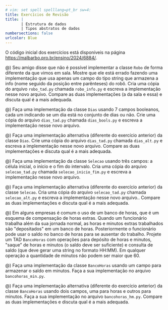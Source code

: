 ```yaml
---
# vim: set spell spelllang=pt_br sw=4:
title: Exercícios de Revisão
title: |
       | Estrutura de dados
       | Tipos abstratos de dados
numbersections: false
urlcolor: Blue
---
```


O código inicial dos exercícios está disponíveis na página <https://malbarbo.pro.br/ensino/2024/6884/>.

@) Seu amigo disse que não é possível implementar a classe `Robo` de forma diferente da que vimos em sala. Mostre que ele está errado fazendo uma implementação que usa apenas um campo do tipo string que armazena a info (nome seguido da posição entre parênteses) do robô. Cria uma cópia do arquivo `robo_tad.py` chamada `robo_info.py` e escreva a implementação nesse novo arquivo. Compare as duas implementações (a da sala e essa) e discuta qual é a mais adequada.

@) Faça uma implementação da classe `Dias` usando 7 campos booleanos, cada um indicando se um dia está no conjunto de dias ou não. Crie uma cópia do arquivo `dias_tad.py` chamada `dias_bools.py` e escreva a implementação nesse novo arquivo.

@) Faça uma implementação alternativa (diferente do exercício anterior) da classe `Dias`. Crie uma cópia do arquivo `dias_tad.py` chamada `dias_alt.py` e escreva a implementação nesse novo arquivo. Compare as duas implementações e discuta qual é a mais adequada.

@) Faça uma implementação da classe `Selecao` usando três campos: a célula inicial, o início e o fim do intervalo. Cria uma cópia do arquivo `selecao_tad.py` chamada `selecao_inicio_fim.py` e escreva a implementação nesse novo arquivo.

@) Faça uma implementação alternativa (diferente do exercício anterior) da classe `Selecao`. Cria uma cópia do arquivo `selecao_tad.py` chamada `selecao_alt.py` e escreva a implementação nesse novo arquivo.. Compare as duas implementações e discuta qual é a mais adequada.

@) Em alguns empresas é comum o uso de um banco de horas, que é um esquema de compensação de horas extras. Quando um funcionário trabalha além da sua jornada normal, as horas e minutos extras trabalhados são "depositados" em um banco de horas. Posteriormente o funcionário pode usar o saldo no banco de horas para se ausentar do trabalho. Projete um TAD `BancoHoras` com operações para depósito de horas e minutos, "saque" de horas e minutos (o saldo deve ser suficiente) e consulta de saldo (que deve gerar uma string no formato HH:MM). Em qualquer operação a quantidade de minutos não podem ser maior que 60.

@) Faça uma implementação da classe `BancoHoras` usando um campo para armazenar o saldo em minutos. Faça a sua implementação no arquivo `bancohoras_min.py`.

@) Faça uma implementação alternativa (diferente do exercício anterior) da classe `BancoHoras` usando dois campos, uma para horas e outros para minutos. Faça a sua implementação no arquivo `bancohoras_hm.py`. Compare as duas implementações e discuta qual é a mais adequada.
